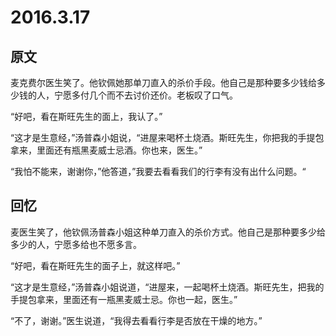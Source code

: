 # 2016.3.17

## 原文

麦克费尔医生笑了。他钦佩她那单刀直入的杀价手段。他自己是那种要多少钱给多少钱的人，宁愿多付几个而不去讨价还价。老板叹了口气。

“好吧，看在斯旺先生的面上，我认了。”

“这才是生意经，”汤普森小姐说，“进屋来喝杯土烧酒。斯旺先生，你把我的手提包拿来，里面还有瓶黑麦威士忌酒。你也来，医生。”

“我怕不能来，谢谢你，”他答道，”我要去看看我们的行李有没有出什么问题。“


## 回忆

麦医生笑了，他钦佩汤普森小姐这种单刀直入的杀价方式。他自己是那种要多少给多少的人，宁愿多给也不愿多言。

“好吧，看在斯旺先生的面子上，就这样吧。”

“这才是生意经，”汤普森小姐说道，“进屋来，一起喝杯土烧酒。斯旺先生，把我的手提包拿来，里面还有一瓶黑麦威士忌。你也一起，医生。”

“不了，谢谢。”医生说道，“我得去看看行李是否放在干燥的地方。”
